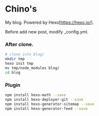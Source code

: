 # Chino's
My blog.
Powered by Hexo[https://hexo.io/].

Before add new post, modify _config.yml.


### After clone.
``` bash
# clone into blog/
mkdir tmp
hexo init tmp
mv tmp/node_modules blog/
cd blog
```


### Plugin
``` bash
npm install hexo-math --save
npm install hexo-deployer-git --save
npm install hexo-generator-sitemap --save
npm install hexo-generator-feed --save
```